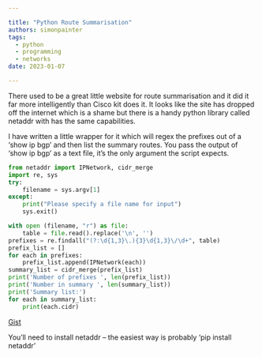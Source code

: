```yaml
---

title: "Python Route Summarisation"
authors: simonpainter
tags:
  - python
  - programming
  - networks
date: 2023-01-07

---
```


There used to be a great little website for route summarisation and it did it far more intelligently than Cisco kit does it. It looks like the site has dropped off the internet which is a shame but there is a handy python library called netaddr with has the same capabilities.

I have written a little wrapper for it which will regex the prefixes out of a ‘show ip bgp’ and then list the summary routes. You pass the output of ‘show ip bgp’ as a text file, it’s the only argument the script expects.
<!-- truncate -->

```py
from netaddr import IPNetwork, cidr_merge
import re, sys
try:
    filename = sys.argv[1] 
except:
    print("Please specify a file name for input")
    sys.exit()

with open (filename, "r") as file:
    table = file.read().replace('\n', '')
prefixes = re.findall("(?:\d{1,3}\.){3}\d{1,3}\/\d+", table)
prefix_list = []
for each in prefixes:
    prefix_list.append(IPNetwork(each))
summary_list = cidr_merge(prefix_list)
print('Number of prefixes ', len(prefix_list))
print('Number in summary ', len(summary_list))
print('Summary list:')
for each in summary_list:
    print(each.cidr)

```

[Gist](https://gist.github.com/simonpainter/4c1771f6c6580164c0f46f0fb5368617)

You’ll need to install netaddr – the easiest way is probably ‘pip install netaddr’
